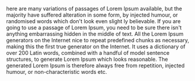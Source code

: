 here are many variations of passages of Lorem Ipsum available, but the majority have suffered
alteration in some form, by injected humour, or randomised words which don't look even slight
ly
 believable. If you are going to use a passage of Lorem Ipsum, you need to be sure there isn't anything embarrassing hidden in the middle of text. All the Lorem Ipsum generators on the
  Internet nice to repeat predefined chunks as necessary, making this the first true generator on 
  the Internet. It uses a dictionary of over 200 Latin words, combined with a handful of model 
  sentence structures, to generate Lorem Ipsum which looks reasonable. The generated Lorem Ipsum 
  is therefore always free from
   repetition, injected humour, or 
  non-characteristic words etc.         
  